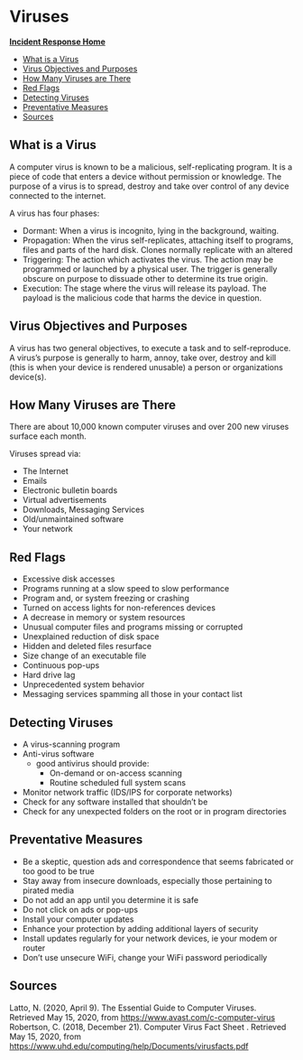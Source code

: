 <!-- This work is licensed under the Creative Commons Attribution-NonCommercial-ShareAlike 4.0 International License. To view a copy of this license, visit http://creativecommons.org/licenses/by-nc-sa/4.0/ or send a letter to Creative Commons, PO Box 1866, Mountain View, CA 94042, USA. -->

# Viruses

[**Incident Response Home**](../README.md)
- [What is a Virus](#What-is-a-Virus)
- [Virus Objectives and Purposes](#Virus-Objectives-and-Purposes)
- [How Many Viruses are There](#How-Many-Viruses-are-There)
- [Red Flags](#Red-Flags)
- [Detecting Viruses](#Detecting-Viruses)
- [Preventative Measures](#Preventative-Measures)
- [Sources](#Sources)

## What is a Virus

A computer virus is known to be a malicious, self-replicating program. It is a piece of code that enters a device without permission or knowledge. The purpose of a virus is to spread, destroy and take over control of any device connected to the internet.

A virus has four phases: 
- Dormant: When a virus is incognito, lying in the background, waiting.
- Propagation: When the virus self-replicates, attaching itself to programs, files and parts of the hard disk. Clones normally replicate with an altered 
- Triggering: The action which activates the virus. The action may be programmed or launched by a physical user. The trigger is generally obscure on purpose to dissuade other to determine its true origin. 
- Execution: The stage where the virus will release its payload. The payload is the malicious code that harms the device in question.

## Virus Objectives and Purposes

A virus has two general objectives, to execute a task and to self-reproduce. 
A virus’s purpose is generally to harm, annoy, take over, destroy and kill (this is when your device is rendered unusable) a person or organizations device(s).

## How Many Viruses are There

There are about 10,000 known computer viruses and over 200 new viruses surface each month.

Viruses spread via:
- The Internet
- Emails
- Electronic bulletin boards
- Virtual advertisements
- Downloads, Messaging Services
- Old/unmaintained software
- Your network

## Red Flags

- Excessive disk accesses
- Programs running at a slow speed to slow performance
- Program and, or system freezing or crashing
- Turned on access lights for non-references devices
- A decrease in memory or system resources
- Unusual computer files and programs missing or corrupted
- Unexplained reduction of disk space
- Hidden and deleted files resurface
- Size change of an executable file
- Continuous pop-ups
- Hard drive lag
- Unprecedented system behavior
- Messaging services spamming all those in your contact list

## Detecting Viruses

- A virus-scanning program
- Anti-virus software 
	- good antivirus should provide:
		- On-demand or on-access scanning
		- Routine scheduled full system scans
- Monitor network traffic (IDS/IPS for corporate networks)
- Check for any software installed that shouldn’t be
- Check for any unexpected folders on the root or in program directories

## Preventative Measures

- Be a skeptic, question ads and correspondence that seems fabricated or too good to be true
- Stay away from insecure downloads, especially those pertaining to pirated media
- Do not add an app until you determine it is safe
- Do not click on ads or pop-ups
- Install your computer updates
- Enhance your protection by adding additional layers of security
- Install updates regularly for your network devices, ie your modem or router
- Don’t use unsecure WiFi, change your WiFi password periodically

## Sources

Latto, N. (2020, April 9). The Essential Guide to Computer Viruses. Retrieved May 15, 2020, from https://www.avast.com/c-computer-virus 
Robertson, C. (2018, December 21). Computer Virus Fact Sheet . Retrieved May 15, 2020, from https://www.uhd.edu/computing/help/Documents/virusfacts.pdf 
